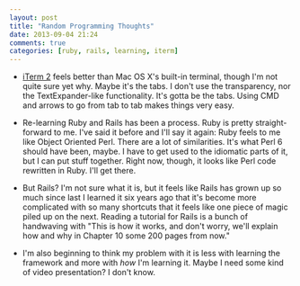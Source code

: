 ```yaml
---
layout: post
title: "Random Programming Thoughts"
date: 2013-09-04 21:24
comments: true
categories: [ruby, rails, learning, iterm]
---
```

* [iTerm 2](http://www.iterm2.com/#/section/home) feels better than Mac OS X's built-in terminal, though I'm not quite sure yet why.  Maybe it's the tabs.  I don't use the transparency, nor the TextExpander-like functionality.  It's gotta be the tabs.  Using CMD and arrows to go from tab to tab makes things very easy.

* Re-learning Ruby and Rails has been a process.  Ruby is pretty straight-forward to me.  I've said it before and I'll say it again: Ruby feels to me like Object Oriented Perl.  There are a lot of similarities.  It's what Perl 6 should have been, maybe.  I have to get used to the idiomatic parts of it, but I can put stuff together.  Right now, though, it looks like Perl code rewritten in Ruby.  I'll get there.

* But Rails? I'm not sure what it is, but it feels like Rails has grown up so much since last I learned it six years ago that it's become more complicated with so many shortcuts that it feels like one piece of magic piled up on the next.  Reading a tutorial for Rails is a bunch of handwaving with "This is how it works, and don't worry, we'll explain how and why in Chapter 10 some 200 pages from now."

* I'm also beginning to think my problem with it is less with learning the framework and more with *how* I'm learning it.  Maybe I need some kind of video presentation?  I don't know.


